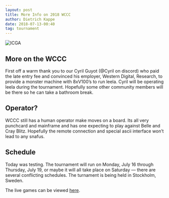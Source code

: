 ```yaml
---
layout: post
title: More Info on 2018 WCCC
author: Dietrich Kappe
date: 2018-07-13-00:40
tag: tournament
---
```

![ICGA](https://www.bigdata-alliance.org/wp-content/uploads/2017/06/ICGA-transparent.png)

## More on the WCCC

First off a warm thank you to our Cyril Guyot (@Cyril on discord) who paid the late entry fee and convinced his employer, Western Digital, Research, to provide a monster machine with 8xV100’s to run leela. Cyril will be operating leela during the tournament. Hopefully some other community members will be there so he can take a bathroom break.

<!--more-->

## Operator?

WCCC still has a human operator make moves on a board. Its all very punchcard and mainframe and has one expecting to play against Belle and Cray Blitz. Hopefully the remote connection and special ascii interface won’t lead to any snafus.

## Schedule

Today was testing. The tournament will run on Monday, July 16 through Thursday, July 19, or maybe it will all take place on Saturday — there are several conflicting schedules. The turnament is being held in Stockholm, Sweden.

The live games can be viewed [here](http://view.livechesscloud.com/0939e4c8-636e-41c0-98ac-c87bd0cc65e6).
